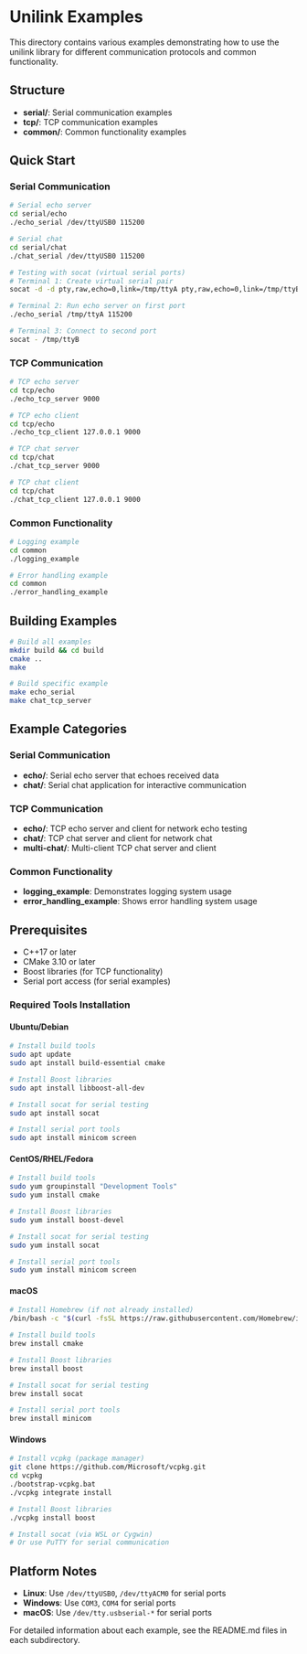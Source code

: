 # Unilink Examples

This directory contains various examples demonstrating how to use the unilink library for different communication protocols and common functionality.

## Structure

- **serial/**: Serial communication examples
- **tcp/**: TCP communication examples  
- **common/**: Common functionality examples

## Quick Start

### Serial Communication
```bash
# Serial echo server
cd serial/echo
./echo_serial /dev/ttyUSB0 115200

# Serial chat
cd serial/chat
./chat_serial /dev/ttyUSB0 115200

# Testing with socat (virtual serial ports)
# Terminal 1: Create virtual serial pair
socat -d -d pty,raw,echo=0,link=/tmp/ttyA pty,raw,echo=0,link=/tmp/ttyB

# Terminal 2: Run echo server on first port
./echo_serial /tmp/ttyA 115200

# Terminal 3: Connect to second port
socat - /tmp/ttyB
```

### TCP Communication
```bash
# TCP echo server
cd tcp/echo
./echo_tcp_server 9000

# TCP echo client
cd tcp/echo
./echo_tcp_client 127.0.0.1 9000

# TCP chat server
cd tcp/chat
./chat_tcp_server 9000

# TCP chat client
cd tcp/chat
./chat_tcp_client 127.0.0.1 9000
```

### Common Functionality
```bash
# Logging example
cd common
./logging_example

# Error handling example
cd common
./error_handling_example
```

## Building Examples

```bash
# Build all examples
mkdir build && cd build
cmake ..
make

# Build specific example
make echo_serial
make chat_tcp_server
```

## Example Categories

### Serial Communication
- **echo/**: Serial echo server that echoes received data
- **chat/**: Serial chat application for interactive communication

### TCP Communication
- **echo/**: TCP echo server and client for network echo testing
- **chat/**: TCP chat server and client for network chat
- **multi-chat/**: Multi-client TCP chat server and client

### Common Functionality
- **logging_example**: Demonstrates logging system usage
- **error_handling_example**: Shows error handling system usage

## Prerequisites

- C++17 or later
- CMake 3.10 or later
- Boost libraries (for TCP functionality)
- Serial port access (for serial examples)

### Required Tools Installation

#### Ubuntu/Debian
```bash
# Install build tools
sudo apt update
sudo apt install build-essential cmake

# Install Boost libraries
sudo apt install libboost-all-dev

# Install socat for serial testing
sudo apt install socat

# Install serial port tools
sudo apt install minicom screen
```

#### CentOS/RHEL/Fedora
```bash
# Install build tools
sudo yum groupinstall "Development Tools"
sudo yum install cmake

# Install Boost libraries
sudo yum install boost-devel

# Install socat for serial testing
sudo yum install socat

# Install serial port tools
sudo yum install minicom screen
```

#### macOS
```bash
# Install Homebrew (if not already installed)
/bin/bash -c "$(curl -fsSL https://raw.githubusercontent.com/Homebrew/install/HEAD/install.sh)"

# Install build tools
brew install cmake

# Install Boost libraries
brew install boost

# Install socat for serial testing
brew install socat

# Install serial port tools
brew install minicom
```

#### Windows
```bash
# Install vcpkg (package manager)
git clone https://github.com/Microsoft/vcpkg.git
cd vcpkg
./bootstrap-vcpkg.bat
./vcpkg integrate install

# Install Boost libraries
./vcpkg install boost

# Install socat (via WSL or Cygwin)
# Or use PuTTY for serial communication
```

## Platform Notes

- **Linux**: Use `/dev/ttyUSB0`, `/dev/ttyACM0` for serial ports
- **Windows**: Use `COM3`, `COM4` for serial ports
- **macOS**: Use `/dev/tty.usbserial-*` for serial ports

For detailed information about each example, see the README.md files in each subdirectory.
